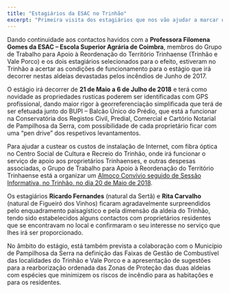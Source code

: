 ```yaml
---
title: "Estagiários da ESAC no Trinhão"
excerpt: "Primeira visita dos estagiários que nos vão ajudar a marcar os terrenos."
---
```


Dando continuidade aos contactos havidos com a **Professora Filomena Gomes da ESAC – Escola Superior Agrária de Coimbra**, membros do Grupo de Trabalho para Apoio à Reordenação do Território Trinhaense (Trinhão e Vale Porco) e os dois estagiários selecionados para o efeito,
estiveram no Trinhão a acertar as condições de funcionamento para o estágio que irá decorrer nestas aldeias devastadas pelos incêndios de Junho de 2017.

O estágio irá decorrer de **21 de Maio a 6 de Julho de 2018** e terá como novidade as propriedades rusticas poderem ser identificadas com GPS profissional, dando maior rigor à georreferenciação simplificada que terá de ser efetuada junto do BUPI – Balcão Único do Prédio, que está a funcionar na Conservatória dos Registos Civil, Predial, Comercial e Cartório Notarial de Pampilhosa da Serra, com possibilidade de cada proprietário ficar com uma “pen drive” dos respetivos levantamentos.

Para ajudar a custear os custos de instalação de Internet, com fibra óptica no Centro Social de Cultura e Recreio do Trinhão, onde irá funcionar o serviço de apoio aos proprietários Trinhaenses, e outras despesas associadas, o Grupo de Trabalho para Apoio à Reordenação do Território Trinhaense está a organizar um [Almoço Convívio seguido de Sessão Informativa, no Trinhão, no dia 20 de Maio de 2018](https://www.facebook.com/events/183442655613446/).

Os estagiários **Ricardo Fernandes** (natural da Sertã) e **Rita Carvalho** (natural de Figueiró dos Vinhos) ficaram agradavelmente surpreendidos pelo enquadramento paisagístico e pela dimensão da aldeia do Trinhão, tendo sido estabelecidos alguns contactos com proprietários residentes que se encontravam no local e confirmaram o seu interesse no serviço que lhes irá ser proporcionado.

No âmbito do estágio, está também prevista a colaboração com o Município de Pampilhosa da Serra na definição das Faixas de Gestão de Combustível das localidades do Trinhão e Vale Porco e a apresentação de sugestões para a rearborização ordenada das Zonas de Proteção das duas aldeias com espécies que minimizem os riscos de incêndio para as habitações e para os residentes.
